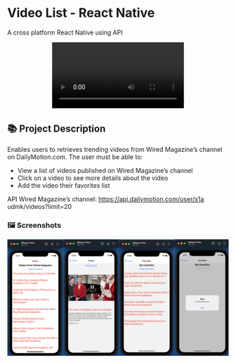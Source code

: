 # Video List - React Native
A cross platform React Native using API

<span style="display:block;text-align:center">![](./screens/VideoMagazineRecord.mov)</span>

## :books: Project Description
 
Enables users to retrieves trending videos from Wired Magazine’s channel on DailyMotion.com. The user must be able to:
  - View a list of videos published on Wired Magazine’s channel
  - Click on a video to see more details about the video
  - Add the video their favorites list

API Wired Magazine’s channel: https://api.dailymotion.com/user/x1a udmk/videos?limit=20


### 🖼️ Screenshots

![](./screens/Screens.png)